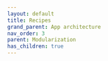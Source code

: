 ```yaml
---
layout: default
title: Recipes
grand_parent: App architecture
nav_order: 3
parent: Modularization
has_children: true
---
```

